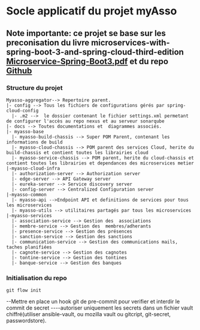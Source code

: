 # Socle applicatif du projet myAsso 

## Note importante: ce projet se base sur les preconisation du livre microservices-with-spring-boot-3-and-spring-cloud-third-edition [Microservice-Spring-Boot3.pdf](docs%2FMicroservice-Spring-Boot3.pdf)  et du repo [Github](https://github.com/mohamed-taman/Springy-Store-Microservices/tree/master)


### Structure du projet 


```
Myasso-aggregator--> Repertoire parent. 
|- config --> Tous les fichiers de configurations gérés par spring-cloud-config
  |- .m2 -->  le dossier contenant le fichier settings.xml permetant de configurer l'accès au repo nexus et au serveur sonarqube
|- docs --> Toutes documentations et  diagrammes associés. 
|- myasso-base 
  |- myasso-build-chassis --> Super POM Parent, contenant les informations de build
  |- myasso-cloud-chassis --> POM parent des services Cloud, herite du build-chassis et contient toutes les librairies cloud
  |- myasso-service-chassis --> POM parent, herite du cloud-chassis et contient toutes les librairies et dependances des microservices metier 
|-myasso-cloud-infra 
  |- authorization-server --> Authorization server
  |- edge-server --> API Gateway server
  |- eureka-server --> Service discovery server
  |- config-server --> Centralized Configuration server
|-myasso-common 
  |- myasso-api -->Endpoint API et definitions de services pour tous les microservices 
  |- myasso-utils --> utilitaires partagés par tous les microservices 
|-myasso-services 
  |- association-service --> Gestion des  associations 
  |- membre-service --> Gestion des  membres/adherants 
  |- presence-service --> Gestion des présences 
  |- sanction-service --> Gestion des sanctions 
  |- communication-service --> Gestion des communications mails, taches planifiées 
  |- cagnote-service --> Gestion des cagnotes 
  |- tontine-service --> Gestion des tontines 
  |- banque-service --> Gestion des banques 
```

### Initialisation du repo
    git flow init

--Mettre en place un hook git de pre-commit pour verifier et interdir le commit de secret
----autoriser uniquement les secrets dans un fichier vault chiffré(utiliser ansible-vault, ou mozilla vault ou gitcript, git-secret, passwordstore).